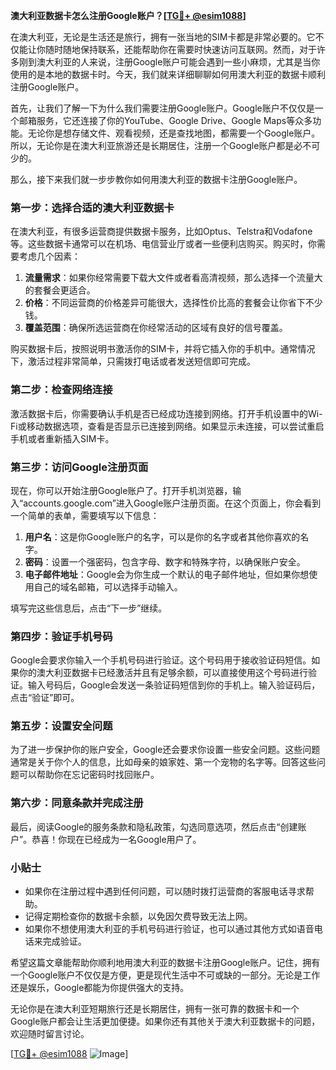 **澳大利亚数据卡怎么注册Google账户？[[TG💪+ @esim1088](https://t.me/s/esim1088)]**

在澳大利亚，无论是生活还是旅行，拥有一张当地的SIM卡都是非常必要的。它不仅能让你随时随地保持联系，还能帮助你在需要时快速访问互联网。然而，对于许多刚到澳大利亚的人来说，注册Google账户可能会遇到一些小麻烦，尤其是当你使用的是本地的数据卡时。今天，我们就来详细聊聊如何用澳大利亚的数据卡顺利注册Google账户。

首先，让我们了解一下为什么我们需要注册Google账户。Google账户不仅仅是一个邮箱服务，它还连接了你的YouTube、Google Drive、Google Maps等众多功能。无论你是想存储文件、观看视频，还是查找地图，都需要一个Google账户。所以，无论你是在澳大利亚旅游还是长期居住，注册一个Google账户都是必不可少的。

那么，接下来我们就一步步教你如何用澳大利亚的数据卡注册Google账户。

### 第一步：选择合适的澳大利亚数据卡

在澳大利亚，有很多运营商提供数据卡服务，比如Optus、Telstra和Vodafone等。这些数据卡通常可以在机场、电信营业厅或者一些便利店购买。购买时，你需要考虑几个因素：

1. **流量需求**：如果你经常需要下载大文件或者看高清视频，那么选择一个流量大的套餐会更适合。
2. **价格**：不同运营商的价格差异可能很大，选择性价比高的套餐会让你省下不少钱。
3. **覆盖范围**：确保所选运营商在你经常活动的区域有良好的信号覆盖。

购买数据卡后，按照说明书激活你的SIM卡，并将它插入你的手机中。通常情况下，激活过程非常简单，只需拨打电话或者发送短信即可完成。

### 第二步：检查网络连接

激活数据卡后，你需要确认手机是否已经成功连接到网络。打开手机设置中的Wi-Fi或移动数据选项，查看是否显示已连接到网络。如果显示未连接，可以尝试重启手机或者重新插入SIM卡。

### 第三步：访问Google注册页面

现在，你可以开始注册Google账户了。打开手机浏览器，输入“accounts.google.com”进入Google账户注册页面。在这个页面上，你会看到一个简单的表单，需要填写以下信息：

1. **用户名**：这是你Google账户的名字，可以是你的名字或者其他你喜欢的名字。
2. **密码**：设置一个强密码，包含字母、数字和特殊字符，以确保账户安全。
3. **电子邮件地址**：Google会为你生成一个默认的电子邮件地址，但如果你想使用自己的域名邮箱，可以选择手动输入。

填写完这些信息后，点击“下一步”继续。

### 第四步：验证手机号码

Google会要求你输入一个手机号码进行验证。这个号码用于接收验证码短信。如果你的澳大利亚数据卡已经激活并且有足够余额，可以直接使用这个号码进行验证。输入号码后，Google会发送一条验证码短信到你的手机上。输入验证码后，点击“验证”即可。

### 第五步：设置安全问题

为了进一步保护你的账户安全，Google还会要求你设置一些安全问题。这些问题通常是关于你个人的信息，比如母亲的娘家姓、第一个宠物的名字等。回答这些问题可以帮助你在忘记密码时找回账户。

### 第六步：同意条款并完成注册

最后，阅读Google的服务条款和隐私政策，勾选同意选项，然后点击“创建账户”。恭喜！你现在已经成为一名Google用户了。

### 小贴士

- 如果你在注册过程中遇到任何问题，可以随时拨打运营商的客服电话寻求帮助。
- 记得定期检查你的数据卡余额，以免因欠费导致无法上网。
- 如果你不想使用澳大利亚的手机号码进行验证，也可以通过其他方式如语音电话来完成验证。

希望这篇文章能帮助你顺利地用澳大利亚的数据卡注册Google账户。记住，拥有一个Google账户不仅仅是方便，更是现代生活中不可或缺的一部分。无论是工作还是娱乐，Google都能为你提供强大的支持。

无论你是在澳大利亚短期旅行还是长期居住，拥有一张可靠的数据卡和一个Google账户都会让生活更加便捷。如果你还有其他关于澳大利亚数据卡的问题，欢迎随时留言讨论。

[[TG💪+ @esim1088](https://t.me/s/esim1088) ![Image](https://i.postimg.cc/4NQfJmqS/Snipaste-2025-05-13-00-14-12.png)]